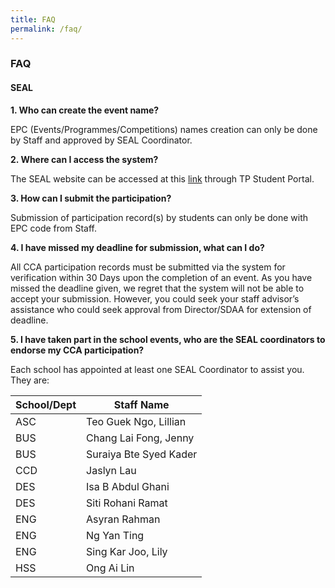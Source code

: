 ```yaml
---
title: FAQ
permalink: /faq/
---
```


### **FAQ**

#### SEAL
**1.	Who can create the event name?**

EPC (Events/Programmes/Competitions) names creation can only be done by Staff and approved by SEAL Coordinator.

**2. Where can I access the system?**

The SEAL website can be accessed at this [link](https://internetapps.tp.edu.sg/tpseal) through TP Student Portal.

**3. How can I submit the participation?**

Submission of participation record(s) by students can only be done with EPC code from Staff.

**4. I have missed my deadline for submission, what can I do?**

All CCA participation records must be submitted via the system for verification within 30 Days upon the completion of an event. As you have missed the deadline given, we regret that the system will not be able to accept your submission. However, you could seek your staff advisor’s assistance who could seek approval from Director/SDAA for extension of deadline. 

**5. I have taken part in the school events, who are the SEAL coordinators to endorse my CCA participation?**

Each school has appointed at least one SEAL Coordinator to assist you. They are:

School/Dept | Staff Name
------------ | -------------
ASC | Teo Guek Ngo, Lillian
BUS | Chang Lai Fong, Jenny
BUS | Suraiya Bte Syed Kader
CCD | Jaslyn Lau
DES | Isa B Abdul Ghani
DES | Siti Rohani Ramat
ENG | Asyran Rahman
ENG | Ng Yan Ting
ENG | Sing Kar Joo, Lily
HSS | Ong Ai Lin



